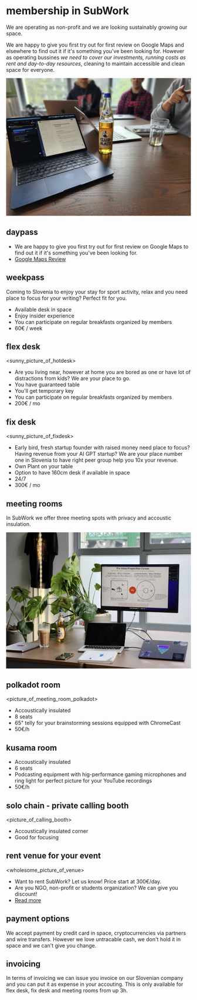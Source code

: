 # membership in SubWork

We are operating as non-profit and we are looking sustainably growing our space.

We are happy to give you first try out for first review on Google Maps and elsewhere to find out it if it's something you've been looking for. However as operating bussines _we need to cover our investments, running costs as rent and day-to-day resources_, cleaning to maintain accessible and clean space for everyone.

![meeting_subwork](pics/subwork_meeting.png)

daypass
---
- We are happy to give you first try out for first review on Google Maps to find out it if it's something you've been looking for.
- [Google Maps Review](https://g.page/r/CWs7EEKFN9-zEBE/review)

weekpass
---
Coming to Slovenia to enjoy your stay for sport activity, relax and you need place to focus for your writing? Perfect fit for you. 
- Available desk in space
- Enjoy insider experience
- You can participate on regular breakfasts organized by members
- 60€ / week

flex desk
---

<sunny_picture_of_hotdesk>
- Are you living near, however at home you are bored as one or have lot of distractions from kids? We are your place to go.
- You have guaranteed table
- You'll get temporary key
- You can participate on regular breakfasts organized by members
- 200€ / mo

fix desk
---

<sunny_picture_of_fixdesk>
- Early bird, fresh startup founder with raised money need place to focus? Having revenue from your AI GPT startup? We are your place number one in Slovenia to have right peer group help you 10x your revenue.
- Own Plant on your table
- Option to have 160cm desk if available in space
- 24/7
- 300€ / mo

meeting rooms
---
In SubWork we offer three meeting spots with privacy and accoustic insulation. 

![subwork_meeting_room_collab](pics/subwork_meeting_collab.png)

polkadot room
---

<picture_of_meeting_room_polkadot>
- Accoustically insulated
- 8 seats
- 65" telly for your brainstorming sessions equipped with ChromeCast
- 50€/h

kusama room
---
- Accoustically insulated 
- 6 seats
- Podcasting equipment with hig-performance gaming microphones and ring light for perfect picture for your YouTube recordings
- 50€/h

solo chain - private calling booth
---

<picture_of_calling_booth>
- Accoustically insulated corner
- Good for focusing

rent venue for your event
---

<wholesome_picture_of_venue>
- Want to rent SubWork? Let us know! Price start at 300€/day. 
- Are you NGO, non-profit or students organization? We can give you discount!
- [Read more](./rent-subwork-venue-in-bled.md)

payment options
---
We accept payment by credit card in space, cryptocurrencies via partners and wire transfers. 
However we love untracable cash, we don't hold it in space and we can't give you change.


invoicing
---
In terms of invoicing we can issue you invoice on our Slovenian company and you can put it as expense in your accouting. This is only available for flex desk, fix desk and meeting rooms from up 3h.